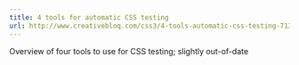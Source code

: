 ```yaml
---
title: 4 tools for automatic CSS testing
url: http://www.creativebloq.com/css3/4-tools-automatic-css-testing-7133777
---
```


Overview of four tools to use for CSS testing; slightly out-of-date
